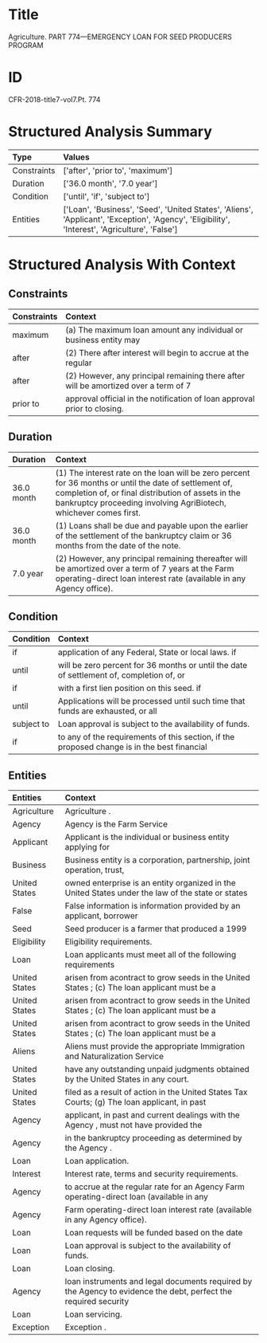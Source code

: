 # Title

 Agriculture. PART 774—EMERGENCY LOAN FOR SEED PRODUCERS PROGRAM


# ID

 CFR-2018-title7-vol7.Pt. 774


# Structured Analysis Summary

| Type        | Values                                                                                                                                         |
|:------------|:-----------------------------------------------------------------------------------------------------------------------------------------------|
| Constraints | ['after', 'prior to', 'maximum']                                                                                                               |
| Duration    | ['36.0 month', '7.0 year']                                                                                                                     |
| Condition   | ['until', 'if', 'subject to']                                                                                                                  |
| Entities    | ['Loan', 'Business', 'Seed', 'United States', 'Aliens', 'Applicant', 'Exception', 'Agency', 'Eligibility', 'Interest', 'Agriculture', 'False'] |


# Structured Analysis With Context

 


## Constraints

| Constraints   | Context                                                                             |
|:--------------|:------------------------------------------------------------------------------------|
| maximum       | (a) The  maximum loan amount any individual or business entity may                  |
| after         | (2) There after interest will begin to accrue at the regular                        |
| after         | (2) However, any principal remaining there after will be amortized over a term of 7 |
| prior to      | approval official in the notification of loan approval prior to  closing.           |


## Duration

| Duration   | Context                                                                                                                                                                                                                            |
|:-----------|:-----------------------------------------------------------------------------------------------------------------------------------------------------------------------------------------------------------------------------------|
| 36.0 month | (1) The interest rate on the loan will be zero percent for 36 months or until the date of settlement of, completion of, or final distribution of assets in the bankruptcy proceeding involving AgriBiotech, whichever comes first. |
| 36.0 month | (1) Loans shall be due and payable upon the earlier of the settlement of the bankruptcy claim or 36 months from the date of the note.                                                                                              |
| 7.0 year   | (2) However, any principal remaining thereafter will be amortized over a term of 7 years at the Farm operating-direct loan interest rate (available in any Agency office).                                                         |


## Condition

| Condition   | Context                                                                                     |
|:------------|:--------------------------------------------------------------------------------------------|
| if          | application of any Federal, State or local laws. if                                         |
| until       | will be zero percent for 36 months or until the date of settlement of, completion of, or    |
| if          | with a first lien position on this seed. if                                                 |
| until       | Applications will be processed  until such time that funds are exhausted, or all            |
| subject to  | Loan approval is  subject to  the availability of funds.                                    |
| if          | to any of the requirements of this section, if the proposed change is in the best financial |


## Entities

| Entities      | Context                                                                                                         |
|:--------------|:----------------------------------------------------------------------------------------------------------------|
| Agriculture   | Agriculture .                                                                                                   |
| Agency        | Agency  is the Farm Service                                                                                     |
| Applicant     | Applicant is the individual or business entity applying for                                                     |
| Business      | Business entity is a corporation, partnership, joint operation, trust,                                          |
| United States | owned enterprise is an entity organized in the United States under the law of the state or states               |
| False         | False information is information provided by an applicant, borrower                                             |
| Seed          | Seed producer is a farmer that produced a 1999                                                                  |
| Eligibility   | Eligibility  requirements.                                                                                      |
| Loan          | Loan applicants must meet all of the following requirements                                                     |
| United States | arisen from acontract to grow seeds in the United States ; (c) The loan applicant must be a                     |
| United States | arisen from acontract to grow seeds in the United States ; (c) The loan applicant must be a                     |
| United States | arisen from acontract to grow seeds in the United States ; (c) The loan applicant must be a                     |
| Aliens        | Aliens must provide the appropriate Immigration and Naturalization Service                                      |
| United States | have any outstanding unpaid judgments obtained by the United States  in any court.                              |
| United States | filed as a result of action in the United States Tax Courts; (g) The loan applicant, in past                    |
| Agency        | applicant, in past and current dealings with the Agency , must not have provided the                            |
| Agency        | in the bankruptcy proceeding as determined by the Agency .                                                      |
| Loan          | Loan  application.                                                                                              |
| Interest      | Interest  rate, terms and security requirements.                                                                |
| Agency        | to accrue at the regular rate for an Agency  Farm operating-direct loan (available in any                       |
| Agency        | Farm operating-direct loan interest rate (available in any Agency  office).                                     |
| Loan          | Loan requests will be funded based on the date                                                                  |
| Loan          | Loan  approval is subject to the availability of funds.                                                         |
| Loan          | Loan  closing.                                                                                                  |
| Agency        | loan instruments and legal documents required by the Agency to evidence the debt, perfect the required security |
| Loan          | Loan  servicing.                                                                                                |
| Exception     | Exception .                                                                                                     |


